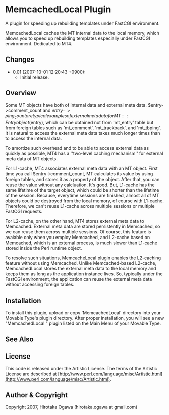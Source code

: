 # MemcachedLocal Plugin

A plugin for speeding up rebuilding templates under FastCGI environment.

MemcachedLocal caches the MT internal data to the local memory, which allows you to speed up rebuilding templates especially under FastCGI environment. Dedicated to MT4.

## Changes

 * 0.01 (2007-10-01 12:20:43 +0900):
   * Initial release.

## Overview

Some MT objects have both of internal data and external meta data.  $entry->comment_count and $entry->ping_count are typical examples of external meta data for MT::Entry object ($entry), which can be obtained not from 'mt_entry' table but from foreign tables such as 'mt_comment', 'mt_trackback', and 'mt_tbping'.  It is natural to access the external meta data takes much longer times than to access the internal data.

To amortize such overhead and to be able to access external data as quickly as possible, MT4 has a ''two-level caching mechanism'' for external meta data of MT objects.

For L1-cache, MT4 associates external meta data with an MT object.  First time you call $entry->comment_count, MT calculates its value by using foreign tables, and stores it as a property of the object.  After that, you can reuse the value without any calcluation.  It's good.  But, L1-cache has the same lifetime of the target object, which could be shorter than the lifetime of the session.  Because, everytime sessions are finished, almost all of MT objects could be destroyed from the local memory, of course with L1-cache.  Therefore, we can't reuse L1-cache across multiple sessions or multiple FastCGI requests.

For L2-cache, on the other hand, MT4 stores external meta data to Memcached.  External meta data are stored persistently in Memcached, so we can reuse them across multiple sessions. Of course, this feature is avaiable only when you employ Memcached, and L2-cache based on Memcached, which is an external process, is much slower than L1-cache stored inside the Perl runtime object.

To resolve such situations, MemcacheLocal plugin enables the L2-caching feature without using Memcached.  Unlike Memcached-based L2-cache, MemcachedLocal stores the external meta data to the local memory and keeps them as long as the application instance lives.  So, typically under the FastCGI environment, the application can reuse the external meta data without accessing foreign tables.

## Installation

To install this plugin, upload or copy 'MemcachedLocal' directory into your Movable Type's plugin directory. After proper installation, you will see a new "MemcachedLocal <version number>" plugin listed on the Main Menu of your Movable Type.

## See Also

## License

This code is released under the Artistic License. The terms of the Artistic License are described at [http://www.perl.com/language/misc/Artistic.html](http://www.perl.com/language/misc/Artistic.html).

## Author & Copyright

Copyright 2007, Hirotaka Ogawa (hirotaka.ogawa at gmail.com)
